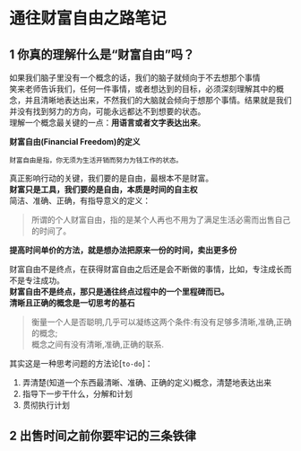 通往财富自由之路笔记
======

1 你真的理解什么是“财富自由”吗？
-----
如果我们脑子里没有一个概念的话，我们的脑子就倾向于不去想那个事情</br>
笑来老师告诉我们，任何一件事情，或者想达到的目标，必须深刻理解其中的概念，并且清晰地表达出来，不然我们的大脑就会倾向于想那个事情。结果就是我们并没有找到努力的方向，可能永远都达不到想要的状态。</br>
理解一个概念最关键的一点：**用语言或者文字表达出来**。

**财富自由(Financial Freedom)的定义** </br>
```
财富自由是指，你无须为生活开销而努力为钱工作的状态。
```
真正影响行动的关键，我们要的是自由，最根本不是财富。</br>
**财富只是工具，我们要的是自由，本质是时间的自主权** </br>
简洁、准确、正确，有指导意义的定义：
> 所谓的个人财富自由，指的是某个人再也不用为了满足生活必需而出售自己的时间了。

**提高时间单价的方法，就是想办法把原来一份的时间，卖出更多份**

财富自由不是终点，在获得财富自由之后还是会不断做的事情，比如，专注成长而不是专注成功。</br>
**财富自由不是终点，那只是通往终点过程中的一个里程碑而已。** </br>
**清晰且正确的概念是一切思考的基石**
> 衡量一个人是否聪明,几乎可以凝练这两个条件:有没有足够多清晰,准确,正确的概念;</br>
> 概念之间有没有清晰,准确,正确的联系.



其实这是一种思考问题的方法论[`to-do`]：
1. 弄清楚(知道一个东西最清晰、准确、正确的定义)概念，清楚地表达出来
2. 指导下一步干什么，分解和计划
3. 贯彻执行计划

2 出售时间之前你要牢记的三条铁律
-----
